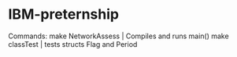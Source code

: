 # IBM-preternship

Commands:
make NetworkAssess | Compiles and runs main()
make classTest | tests structs Flag and Period
